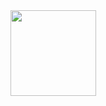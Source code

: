 <div align="center"> 
  <img height="137px" src="https://github-readme-stats.vercel.app/api?username=CheungRain&hide_title=true&hide_border=true&show_icons=trueline_height=21
    &text_color=000&icon_color=000&bg_color=0,ea6161,ffc64d,fffc4d,52fa5a&theme=graywhite" /> 
</div>
